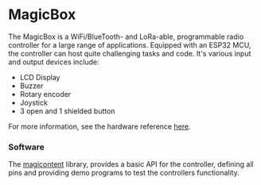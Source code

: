 # MagicBox

The MagicBox is a WiFi/BlueTooth- and LoRa-able, programmable radio controller for a large range of applications. Equipped with an ESP32 MCU, the controller can host quite challenging tasks and code. It's various input and output devices include:

- LCD Display
- Buzzer
- Rotary encoder
- Joystick
- 3 open and 1 shielded button

For more information, see the hardware reference [here](./documentation/hardware_reference.md).

### Software

The [magicontent](https://github.com/SamuelNoesslboeck/magicontent) library, provides a basic API for the controller, defining all pins and providing demo programs to test the controllers functionality. 